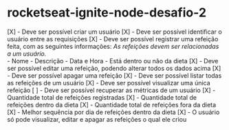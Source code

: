 # rocketseat-ignite-node-desafio-2


[X] - Deve ser possível criar um usuário
[X] - Deve ser possível identificar o usuário entre as requisições
[X] - Deve ser possível registrar uma refeição feita, com as seguintes informações:
    *As refeições devem ser relacionadas a um usuário.*    
    - Nome
    - Descrição
    - Data e Hora
    - Está dentro ou não da dieta
[X] - Deve ser possível editar uma refeição, podendo alterar todos os dados acima
[X] - Deve ser possível apagar uma refeição
[X] - Deve ser possível listar todas as refeições de um usuário
[X] - Deve ser possível visualizar uma única refeição
[ ] - Deve ser possível recuperar as métricas de um usuário
    [X] - Quantidade total de refeições registradas
    [X] - Quantidade total de refeições dentro da dieta
    [X] - Quantidade total de refeições fora da dieta
    [X] - Melhor sequência por dia de refeições dentro da dieta
[X] - O usuário só pode visualizar, editar e apagar as refeições o qual ele criou